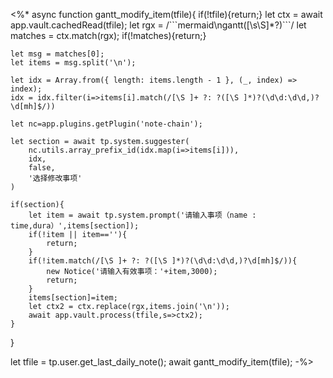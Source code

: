<%*
async function gantt_modify_item(tfile){
	if(!tfile){return;}
	let ctx = await app.vault.cachedRead(tfile);
	let rgx = /\`\`\`mermaid\ngantt([\s\S]*?)\`\`\`/
	let matches = ctx.match(rgx);
	if(!matches){return;}
	
	let msg = matches[0];
	let items = msg.split('\n');
	
	let idx = Array.from({ length: items.length - 1 }, (_, index) => index);
	idx = idx.filter(i=>items[i].match(/[\S ]+ ?: ?([\S ]*)?(\d\d:\d\d,)?\d[mh]$/))
	
	let nc=app.plugins.getPlugin('note-chain');
	
	let section = await tp.system.suggester(
		nc.utils.array_prefix_id(idx.map(i=>items[i])),
		idx,
		false,
		'选择修改事项'
	)
	
	if(section){
		let item = await tp.system.prompt('请输入事项（name : time,dura）',items[section]);
		if(!item || item==''){
			return;
		}
		if(!item.match(/[\S ]+ ?: ?([\S ]*)?(\d\d:\d\d,)?\d[mh]$/)){
			new Notice('请输入有效事项：'+item,3000);
			return;
		}
		items[section]=item;
		let ctx2 = ctx.replace(rgx,items.join('\n'));
		await app.vault.process(tfile,s=>ctx2);
	}
}

let tfile = tp.user.get_last_daily_note();
await gantt_modify_item(tfile);
-%>